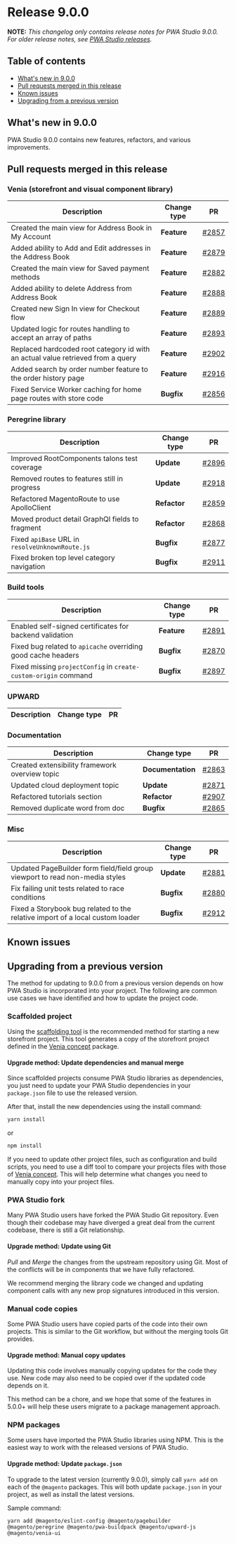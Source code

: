 # Release 9.0.0

**NOTE:**
_This changelog only contains release notes for PWA Studio 9.0.0._
_For older release notes, see [PWA Studio releases][]._

## Table of contents

-   [What's new in 9.0.0](#whats-new-in-800)
-   [Pull requests merged in this release](#pull-requests-merged-in-this-release)
-   [Known issues](#known-issues)
-   [Upgrading from a previous version](#upgrading-from-a-previous-version)

## What's new in 9.0.0

PWA Studio 9.0.0 contains new features, refactors, and various improvements.

## Pull requests merged in this release

### Venia (storefront and visual component library)

| Description                                                                     | Change type | PR        |
| ------------------------------------------------------------------------------- | ----------- | --------- |
| Created the main view for Address Book in My Account                            | **Feature** | [#2857][] |
| Added ability to Add and Edit addresses in the Address Book                     | **Feature** | [#2879][] |
| Created the main view for Saved payment methods                                 | **Feature** | [#2882][] |
| Added ability to delete Address from Address Book                               | **Feature** | [#2888][] |
| Created new Sign In view for Checkout flow                                      | **Feature** | [#2889][] |
| Updated logic for routes handling to accept an array of paths                   | **Feature** | [#2893][] |
| Replaced hardcoded root category id with an actual value retrieved from a query | **Feature** | [#2902][] |
| Added search by order number feature to the order history page                  | **Feature** | [#2916][] |
| Fixed Service Worker caching for home page routes with store code               | **Bugfix**  | [#2856][] |

### Peregrine library

| Description                                     | Change type  | PR        |
| ----------------------------------------------- | ------------ | --------- |
| Improved RootComponents talons test coverage    | **Update**   | [#2896][] |
| Removed routes to features still in progress    | **Update**   | [#2918][] |
| Refactored MagentoRoute to use ApolloClient     | **Refactor** | [#2859][] |
| Moved product detail GraphQl fields to fragment | **Refactor** | [#2868][] |
| Fixed `apiBase` URL in `resolveUnknownRoute.js` | **Bugfix**   | [#2877][] |
| Fixed broken top level category navigation      | **Bugfix**   | [#2911][] |

### Build tools

| Description                                                     | Change type | PR        |
| --------------------------------------------------------------- | ----------- | --------- |
| Enabled self-signed certificates for backend validation         | **Feature** | [#2891][] |
| Fixed bug related to `apicache` overriding good cache headers   | **Bugfix**  | [#2870][] |
| Fixed missing `projectConfig` in `create-custom-origin` command | **Bugfix**  | [#2897][] |

### UPWARD

| Description | Change type | PR  |
| ----------- | ----------- | --- |

### Documentation

| Description                                    | Change type       | PR        |
| ---------------------------------------------- | ----------------- | --------- |
| Created extensibility framework overview topic | **Documentation** | [#2863][] |
| Updated cloud deployment topic                 | **Update**        | [#2871][] |
| Refactored tutorials section                   | **Refactor**      | [#2907][] |
| Removed duplicate word from doc                | **Bugfix**        | [#2865][] |

### Misc

| Description                                                                   | Change type | PR        |
| ----------------------------------------------------------------------------- | ----------- | --------- |
| Updated PageBuilder form field/field group viewport to read non-media styles  | **Update**  | [#2881][] |
| Fix failing unit tests related to race conditions                             | **Bugfix**  | [#2880][] |
| Fixed a Storybook bug related to the relative import of a local custom loader | **Bugfix**  | [#2912][] |

## Known issues

## Upgrading from a previous version

The method for updating to 9.0.0 from a previous version depends on how PWA Studio is incorporated into your project.
The following are common use cases we have identified and how to update the project code.

### Scaffolded project

Using the [scaffolding tool][] is the recommended method for starting a new storefront project.
This tool generates a copy of the storefront project defined in the [Venia concept][] package.

#### Upgrade method: Update dependencies and manual merge

Since scaffolded projects consume PWA Studio libraries as dependencies, you just need to update your PWA Studio dependencies in your `package.json` file to use the released version.

After that, install the new dependencies using the install command:

```sh
yarn install
```

or

```sh
npm install
```

If you need to update other project files, such as configuration and build scripts,
you need to use a diff tool to compare your projects files with those of [Venia concept][].
This will help determine what changes you need to manually copy into your project files.

[scaffolding tool]: http://pwastudio.io/pwa-buildpack/scaffolding/
[venia concept]: https://github.com/magento/pwa-studio/tree/master/packages/venia-concept

### PWA Studio fork

Many PWA Studio users have forked the PWA Studio Git repository.
Even though their codebase may have diverged a great deal from the current codebase, there is still a Git relationship.

#### Upgrade method: Update using Git

_Pull_ and _Merge_ the changes from the upstream repository using Git.
Most of the conflicts will be in components that we have fully refactored.

We recommend merging the library code we changed and updating component calls with any new prop signatures introduced in this version.

### Manual code copies

Some PWA Studio users have copied parts of the code into their own projects.
This is similar to the Git workflow, but without the merging tools Git provides.

#### Upgrade method: Manual copy updates

Updating this code involves manually copying updates for the code they use.
New code may also need to be copied over if the updated code depends on it.

This method can be a chore, and we hope that some of the features in 5.0.0+ will help these users migrate to a package management approach.

### NPM packages

Some users have imported the PWA Studio libraries using NPM.
This is the easiest way to work with the released versions of PWA Studio.

#### Upgrade method: Update `package.json`

To upgrade to the latest version (currently 9.0.0), simply call `yarn add` on each of the `@magento` packages. This will both update `package.json` in your project, as well as install the latest versions.

Sample command:

```
yarn add @magento/eslint-config @magento/pagebuilder @magento/peregrine @magento/pwa-buildpack @magento/upward-js @magento/venia-ui
```

[pwa studio releases]: https://github.com/magento/pwa-studio/releases

[#2912]: https://github.com/magento/pwa-studio/pull/2912
[#2911]: https://github.com/magento/pwa-studio/pull/2911
[#2907]: https://github.com/magento/pwa-studio/pull/2907
[#2902]: https://github.com/magento/pwa-studio/pull/2902
[#2897]: https://github.com/magento/pwa-studio/pull/2897
[#2896]: https://github.com/magento/pwa-studio/pull/2896
[#2893]: https://github.com/magento/pwa-studio/pull/2893
[#2891]: https://github.com/magento/pwa-studio/pull/2891
[#2889]: https://github.com/magento/pwa-studio/pull/2889
[#2888]: https://github.com/magento/pwa-studio/pull/2888
[#2882]: https://github.com/magento/pwa-studio/pull/2882
[#2881]: https://github.com/magento/pwa-studio/pull/2881
[#2880]: https://github.com/magento/pwa-studio/pull/2880
[#2879]: https://github.com/magento/pwa-studio/pull/2879
[#2877]: https://github.com/magento/pwa-studio/pull/2877
[#2871]: https://github.com/magento/pwa-studio/pull/2871
[#2870]: https://github.com/magento/pwa-studio/pull/2870
[#2868]: https://github.com/magento/pwa-studio/pull/2868
[#2865]: https://github.com/magento/pwa-studio/pull/2865
[#2863]: https://github.com/magento/pwa-studio/pull/2863
[#2859]: https://github.com/magento/pwa-studio/pull/2859
[#2857]: https://github.com/magento/pwa-studio/pull/2857
[#2856]: https://github.com/magento/pwa-studio/pull/2856
[#2855]: https://github.com/magento/pwa-studio/pull/2855
[#2853]: https://github.com/magento/pwa-studio/pull/2853
[#2852]: https://github.com/magento/pwa-studio/pull/2852
[#2850]: https://github.com/magento/pwa-studio/pull/2850
[#2847]: https://github.com/magento/pwa-studio/pull/2847
[#2846]: https://github.com/magento/pwa-studio/pull/2846
[#2844]: https://github.com/magento/pwa-studio/pull/2844
[#2840]: https://github.com/magento/pwa-studio/pull/2840
[#2838]: https://github.com/magento/pwa-studio/pull/2838
[#2824]: https://github.com/magento/pwa-studio/pull/2824
[#2823]: https://github.com/magento/pwa-studio/pull/2823
[#2819]: https://github.com/magento/pwa-studio/pull/2819
[#2818]: https://github.com/magento/pwa-studio/pull/2818
[#2812]: https://github.com/magento/pwa-studio/pull/2812
[#2811]: https://github.com/magento/pwa-studio/pull/2811
[#2807]: https://github.com/magento/pwa-studio/pull/2807
[#2806]: https://github.com/magento/pwa-studio/pull/2806
[#2801]: https://github.com/magento/pwa-studio/pull/2801
[#2800]: https://github.com/magento/pwa-studio/pull/2800
[#2799]: https://github.com/magento/pwa-studio/pull/2799
[#2794]: https://github.com/magento/pwa-studio/pull/2794
[#2793]: https://github.com/magento/pwa-studio/pull/2793
[#2789]: https://github.com/magento/pwa-studio/pull/2789
[#2786]: https://github.com/magento/pwa-studio/pull/2786
[#2785]: https://github.com/magento/pwa-studio/pull/2785
[#2783]: https://github.com/magento/pwa-studio/pull/2783
[#2782]: https://github.com/magento/pwa-studio/pull/2782
[#2781]: https://github.com/magento/pwa-studio/pull/2781
[#2779]: https://github.com/magento/pwa-studio/pull/2779
[#2778]: https://github.com/magento/pwa-studio/pull/2778
[#2777]: https://github.com/magento/pwa-studio/pull/2777
[#2774]: https://github.com/magento/pwa-studio/pull/2774
[#2772]: https://github.com/magento/pwa-studio/pull/2772
[#2771]: https://github.com/magento/pwa-studio/pull/2771
[#2767]: https://github.com/magento/pwa-studio/pull/2767
[#2766]: https://github.com/magento/pwa-studio/pull/2766
[#2765]: https://github.com/magento/pwa-studio/pull/2765
[#2764]: https://github.com/magento/pwa-studio/pull/2764
[#2763]: https://github.com/magento/pwa-studio/pull/2763
[#2761]: https://github.com/magento/pwa-studio/pull/2761
[#2759]: https://github.com/magento/pwa-studio/pull/2759
[#2756]: https://github.com/magento/pwa-studio/pull/2756
[#2755]: https://github.com/magento/pwa-studio/pull/2755
[#2749]: https://github.com/magento/pwa-studio/pull/2749
[#2746]: https://github.com/magento/pwa-studio/pull/2746
[#2742]: https://github.com/magento/pwa-studio/pull/2742
[#2741]: https://github.com/magento/pwa-studio/pull/2741
[#2740]: https://github.com/magento/pwa-studio/pull/2740
[#2735]: https://github.com/magento/pwa-studio/pull/2735
[#2734]: https://github.com/magento/pwa-studio/pull/2734
[#2728]: https://github.com/magento/pwa-studio/pull/2728
[#2725]: https://github.com/magento/pwa-studio/pull/2725
[#2721]: https://github.com/magento/pwa-studio/pull/2721
[#2718]: https://github.com/magento/pwa-studio/pull/2718
[#2715]: https://github.com/magento/pwa-studio/pull/2715
[#2714]: https://github.com/magento/pwa-studio/pull/2714
[#2712]: https://github.com/magento/pwa-studio/pull/2712
[#2708]: https://github.com/magento/pwa-studio/pull/2708
[#2706]: https://github.com/magento/pwa-studio/pull/2706
[#2703]: https://github.com/magento/pwa-studio/pull/2703
[#2696]: https://github.com/magento/pwa-studio/pull/2696
[#2694]: https://github.com/magento/pwa-studio/pull/2694
[#2693]: https://github.com/magento/pwa-studio/pull/2693
[#2692]: https://github.com/magento/pwa-studio/pull/2692
[#2690]: https://github.com/magento/pwa-studio/pull/2690
[#2686]: https://github.com/magento/pwa-studio/pull/2686
[#2685]: https://github.com/magento/pwa-studio/pull/2685
[#2681]: https://github.com/magento/pwa-studio/pull/2681
[#2680]: https://github.com/magento/pwa-studio/pull/2680
[#2672]: https://github.com/magento/pwa-studio/pull/2672
[#2671]: https://github.com/magento/pwa-studio/pull/2671
[#2636]: https://github.com/magento/pwa-studio/pull/2636
[#2918]: https://github.com/magento/pwa-studio/pull/2918
[#2916]: https://github.com/magento/pwa-studio/pull/2916
